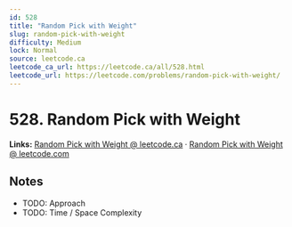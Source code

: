 ```yaml
--- 
id: 528
title: "Random Pick with Weight"
slug: random-pick-with-weight
difficulty: Medium
lock: Normal
source: leetcode.ca
leetcode_ca_url: https://leetcode.ca/all/528.html
leetcode_url: https://leetcode.com/problems/random-pick-with-weight/
---
```


# 528. Random Pick with Weight

**Links:** [Random Pick with Weight @ leetcode.ca](https://leetcode.ca/all/528.html) · [Random Pick with Weight @ leetcode.com](https://leetcode.com/problems/random-pick-with-weight/)

## Notes
- TODO: Approach
- TODO: Time / Space Complexity
